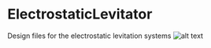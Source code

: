 # ElectrostaticLevitator
Design files for the electrostatic levitation systems
![alt text]([https://github.com/[username]/[reponame]/blob/[branch]/image.jpg](https://github.com/mbrijbhushan/ElectrostaticLevitator/blob/main/6-DOF%20setup/6-DOF-setup%20v149.png)?raw=true)


